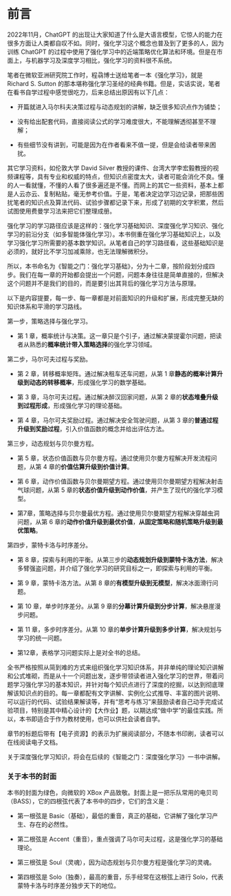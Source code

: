 
# 前言

2022年11月，ChatGPT 的出现让大家知道了什么是大语言模型，它惊人的能力在很多方面让人类都自叹不如。同时，强化学习这个概念也普及到了更多的人，因为训练 ChatGPT 的过程中使用了强化学习中的近端策略优化算法和环境。但是在市面上，与机器学习及深度学习相比，强化学习的资料很不系统。

笔者在微软亚洲研究院工作时，程骉博士送给笔者一本《强化学习》，就是 Richard S. Sutton 的那本堪称强化学习圣经的经典书籍。但是，实话实说，笔者在看书自学过程中感觉很吃力，后来总结出原因有以下几点：

- 开篇就进入马尔科夫决策过程与动态规划的讲解，缺乏很多知识点作为铺垫；

- 没有给出配套代码，直接阅读公式的学习难度很大，不能理解透彻甚至不理解；

- 有些细节没有讲到，可能是因为在作者看来不值一提，但是会给读者带来困扰。

其它学习资料，如伦敦大学 David Silver 教授的课件、台湾大学李宏毅教授的视频课程等，具有专业和权威的特点，但知识点密度太大，读者可能会消化不良。懂的人一看就懂，不懂的人看了很多遍还是不懂。而网上的其它一些资料，基本上都是人云亦云、复制粘贴，毫无参考价值。于是，笔者决定边学习边记录，把那些困扰笔者的知识点及算法代码、试验步骤都记录下来，形成了初期的文字积累，然后试图使用费曼学习法来把它们整理成册。

强化学习的学习路径应该是这样的：强化学习基础知识、深度强化学习知识、强化学习的前沿分支（如多智能体强化学习）。本书侧重在强化学习基础知识上，以及学习强化学习所需要的基本数学知识。从笔者自己的学习路径看，这些基础知识是必须的，就好比不学习加减乘除，也无法理解微积分。

所以，本书命名为《智能之门：强化学习基础》，分为十二章，按阶段划分成四步。我们在每一章的开始都会提出一个问题，问题本身往往是简单直接的，但解决这个问题并不是我们的目的，而是要引出其背后的强化学习方法与原理。

以下是内容提要，每一步、每一章都是对前面知识的升级和扩展，形成完整无缺的知识体系和平滑的学习路线。

第一步，策略选择与强化学习。

- 第 1 章，概率统计与决策。这一章只是个引子，通过解决蒙提霍尔问题，把读者从熟悉的**概率统计带入策略选择**的强化学习领域。

第二步，马尔可夫过程与奖励。

- 第 2 章，转移概率矩阵。通过解决租车还车问题，从第 1 章**静态的概率计算升级到动态的转移概率**，形成强化学习的数学基础。

- 第 3 章，马尔可夫过程。通过解决醉汉回家问题，从第 2 章的**状态堆叠升级到过程形成**，形成强化学习的理论基础。

- 第 4 章，马尔可夫奖励过程。通过解决安全驾驶问题，从第 3 章的**普通过程升级到奖励过程**，引入价值函数的概念并给出评估方法。

第三步，动态规划与贝尔曼方程。

- 第 5 章，状态价值函数与贝尔曼方程。通过使用贝尔曼方程解决开发流程问题，从第 4 章的**价值估算升级到价值计算**。

- 第 6 章，动作价值函数与贝尔曼期望方程。通过使用贝尔曼期望方程解决射击气球问题，从第 5 章的**状态价值升级到动作价值**，并产生了现代的强化学习模型。

- 第7章，策略选择与贝尔曼最优方程。通过使用贝尔曼期望方程解决穿越虫洞问题，从第 6 章的**动作价值升级到最优价值**，**从固定策略和随机策略升级到最优策略**。

第四步，蒙特卡洛与时序差分。

- 第 8 章，探索与利用的平衡。从第三步的**动态规划升级到蒙特卡洛方法**，解决多臂强盗问题，并介绍了强化学习的研究目标之一，即探索与利用的平衡。

- 第 9 章，蒙特卡洛方法。从第 8 章的**有模型升级到无模型**，解决冰面滑行问题。

- 第 10 章，单步时序差分。从第 9 章的**分幕计算升级到分步计算**，解决悬崖漫步问题。

- 第 11 章，多步时序差分。从第 10 章的**单步计算升级到多步计算**，解决规划与学习的统一问题。

- 第12章，表格学习问题实际上是对全书的总结。

全书严格按照从简到难的方式来组织强化学习知识体系，并非单纯的理论知识讲解和公式堆砌，而是从十一个问题出发，逐步带领读者进入强化学习的世界，带着问题学习强化学习的基本知识，并针对每个知识点进行了深度的挖掘，以达到彻底理解该知识点的目的。每一章都配有文字讲解、实例化公式推导、丰富的图片说明、可以运行的代码、试验结果解读等，并有“思考与练习”来鼓励读者自己动手完成试验项目，特别是其中精心设计的【大作业】题，以期达成“做中学”的最佳实践。所以，本书即适合于作为教材使用，也可以供社会读者自学。

章节的标题后带有【电子资源】的表示为扩展阅读部分，不随本书印刷，读者可以在线阅读电子文档。

关于深度强化学习知识，将会在后续的《智能之门：深度强化学习》一书中讲解。

### 关于本书的封面

本书的封面为绿色，向微软的 XBox 产品致敬。封面上是一把乐队常用的电贝司（BASS），它的四根弦代表了本书中的四步，它们的含义是：

- 第一根弦是 Basic（基础），最低的重音，真正的基础，它讲解了强化学习产生、存在的必然性。

- 第二根弦是 Accent（重音），重点强调了马尔可夫过程，这是强化学习的基础理论。

- 第三根弦是 Soul（灵魂），因为动态规划与贝尔曼方程是强化学习的灵魂。

- 第四根弦是 Solo（独奏），最高的重音，乐手经常在这根弦上进行 Solo，代表蒙特卡洛与时序差分独步天下的地位。
